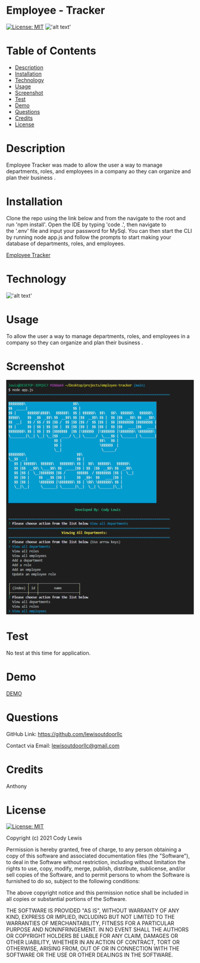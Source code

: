 # Employee - Tracker


  [![License: MIT](https://img.shields.io/badge/License-MIT-yellow.svg)](https://opensource.org/licenses/MIT) !['alt text'](https://img.shields.io/badge/JavaScript-100%25-blue)
  # Table of Contents 
  
  * [Description](#description)
  * [Installation](#installation)
  * [Technology](#technology)
  * [Usage](#usage)
  * [Screenshot](#screenshot)
  * [Test](#test)
  * [Demo](#demo)
  * [Questions](#questions)
  * [Credits](#credits)
  * [License](#license)
  
  # Description

  Employee Tracker was made to allow the user a way to manage departments, roles, and employees in a company
ao they can organize and plan their business .
  
  # Installation

  Clone the repo using the link below and from the navigate to the root and run 'npm install'. Open the IDE by typing 'code .', then navigate to  
  the '.env' file and input your password for MySql. You can then start the CLI by running node app.js and follow
  the prompts to start making your database of departments, roles, and employees.

  [Employee Tracker](https://github.com/lewisoutdoorllc/employee-tracker)
  

  
  # Technology
  
  !['alt text'](https://img.shields.io/badge/JavaScript-100%25-blue) 

  # Usage

  To allow the user a way to manage departments, roles, and employees in a company so they can organize and plan their business .

  # Screenshot
    
  ![Note Taker App](screen-shot/screen_shot_1.png)

  # Test

  No test at this time for application.

  # Demo

  [DEMO](https://drive.google.com/file/d/1-droZqAc562K7kjX4qXDk_nfC9mILdxJ/view)

  # Questions  

  GitHub Link: https://github.com/lewisoutdoorllc
  
  Contact via Email: lewisoutdoorllc@gmail.com

  # Credits
  Anthony

  # License
  [![License: MIT](https://img.shields.io/badge/License-MIT-yellow.svg)](https://opensource.org/licenses/MIT)
  
  Copyright (c) 2021 Cody Lewis

Permission is hereby granted, free of charge, to any person obtaining
a copy of this software and associated documentation files (the
"Software"), to deal in the Software without restriction, including
without limitation the rights to use, copy, modify, merge, publish,
distribute, sublicense, and/or sell copies of the Software, and to
permit persons to whom the Software is furnished to do so, subject to
the following conditions:

The above copyright notice and this permission notice shall be
included in all copies or substantial portions of the Software.

THE SOFTWARE IS PROVIDED "AS IS", WITHOUT WARRANTY OF ANY KIND,
EXPRESS OR IMPLIED, INCLUDING BUT NOT LIMITED TO THE WARRANTIES OF
MERCHANTABILITY, FITNESS FOR A PARTICULAR PURPOSE AND
NONINFRINGEMENT. IN NO EVENT SHALL THE AUTHORS OR COPYRIGHT HOLDERS BE
LIABLE FOR ANY CLAIM, DAMAGES OR OTHER LIABILITY, WHETHER IN AN ACTION
OF CONTRACT, TORT OR OTHERWISE, ARISING FROM, OUT OF OR IN CONNECTION
WITH THE SOFTWARE OR THE USE OR OTHER DEALINGS IN THE SOFTWARE.
    